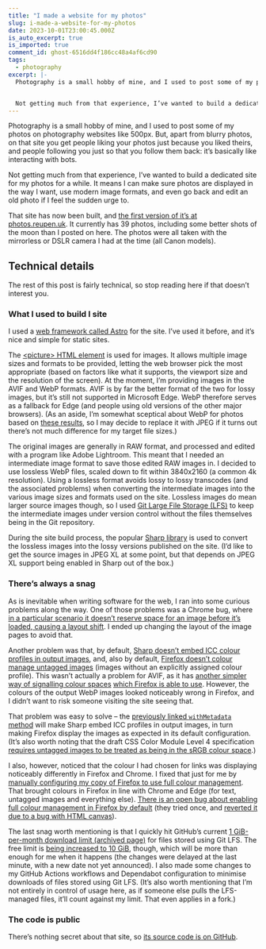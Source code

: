 ```yaml
---
title: "I made a website for my photos"
slug: i-made-a-website-for-my-photos
date: 2023-10-01T23:00:45.000Z
is_auto_excerpt: true
is_imported: true
comment_id: ghost-6516dd4f186cc48a4af6cd90
tags:
  - photography
excerpt: |-
  Photography is a small hobby of mine, and I used to post some of my photos on photography websites like 500px. But, apart from blurry photos, on that site you get people liking your photos just because you liked theirs, and people following you just so that you follow them back: it’s basically like interacting with bots.


  Not getting much from that experience, I’ve wanted to build a dedicated site for my photos for a while. It means I can make sure photos are displayed in the way I want, use mo
---
```


Photography is a small hobby of mine, and I used to post some of my photos on
photography websites like 500px. But, apart from blurry photos, on that site you
get people liking your photos just because you liked theirs, and people
following you just so that you follow them back: it’s basically like interacting
with bots.

Not getting much from that experience, I’ve wanted to build a dedicated site for
my photos for a while. It means I can make sure photos are displayed in the way
I want, use modern image formats, and even go back and edit an old photo if I
feel the sudden urge to.

That site has now been built, and
[the first version of it’s at photos.reupen.uk](https://photos.reupen.uk). It
currently has 39 photos, including some better shots of the moon than I posted
on here. The photos were all taken with the mirrorless or DSLR camera I had at
the time (all Canon models).

## Technical details

The rest of this post is fairly technical, so stop reading here if that doesn’t
interest you.

### What I used to build I site

I used a [web framework called Astro](https://astro.build/) for the site. I’ve
used it before, and it’s nice and simple for static sites.

The
[\<picture> HTML element](https://developer.mozilla.org/en-US/docs/Web/HTML/Element/picture)
is used for images. It allows multiple image sizes and formats to be provided,
letting the web browser pick the most appropriate (based on factors like what it
supports, the viewport size and the resolution of the screen). At the moment,
I’m providing images in the AVIF and WebP formats. AVIF is by far the better
format of the two for lossy images, but it’s still not supported in Microsoft
Edge. WebP therefore serves as a fallback for Edge (and people using old
versions of the other major browsers). (As an aside, I’m somewhat sceptical
about WebP for photos based on
[these results](https://giannirosato.com/blog/post/image-comparison/), so I may
decide to replace it with JPEG if it turns out there’s not much difference for
my target file sizes.)

The original images are generally in RAW format, and processed and edited with a
program like Adobe Lightroom. This meant that I needed an intermediate image
format to save those edited RAW images in. I decided to use lossless WebP files,
scaled down to fit within 3840x2160 (a common 4k resolution). Using a lossless
format avoids lossy to lossy transcodes (and the associated problems) when
converting the intermediate images into the various image sizes and formats used
on the site. Lossless images do mean larger source images though, so I used
[Git Large File Storage (LFS)](https://git-lfs.com/) to keep the intermediate
images under version control without the files themselves being in the Git
repository.

During the site build process, the popular
[Sharp library](https://sharp.pixelplumbing.com/) is used to convert the
lossless images into the lossy versions published on the site. (I’d like to get
the source images in JPEG XL at some point, but that depends on JPEG XL support
being enabled in Sharp out of the box.)

### There’s always a snag

As is inevitable when writing software for the web, I ran into some curious
problems along the way. One of those problems was a Chrome bug, where
[in a particular scenario it doesn’t reserve space for an image before it’s loaded, causing a layout shift](https://bugs.chromium.org/p/chromium/issues/detail?id=1185603).
I ended up changing the layout of the image pages to avoid that.

Another problem was that, by default,
[Sharp doesn’t embed ICC colour profiles in output images](https://sharp.pixelplumbing.com/api-output#withmetadata),
and, also by default,
[Firefox doesn’t colour manage untagged images](https://bugzilla.mozilla.org/show_bug.cgi?id=553599)
(images without an explicitly assigned colour profile). This wasn’t actually a
problem for AVIF, as it has
[another simpler way of signalling colour spaces](https://github.com/AOMediaCodec/libavif/wiki/CICP)
[which Firefox is able to use](https://bugzilla.mozilla.org/show_bug.cgi?id=1634741#c0).
However, the colours of the output WebP images looked noticeably wrong in
Firefox, and I didn’t want to risk someone visiting the site seeing that.

That problem was easy to solve – the
[previously linked `withMetadata` method](https://sharp.pixelplumbing.com/api-output#withmetadata)
will make Sharp embed ICC profiles in output images, in turn making Firefox
display the images as expected in its default configuration. (It’s also worth
noting that the draft CSS Color Module Level 4 specification
[requires untagged images to be treated as being in the sRGB colour space](https://www.w3.org/TR/css-color-4/#untagged).)

I also, however, noticed that the colour I had chosen for links was displaying
noticeably differently in Firefox and Chrome. I fixed that just for me by
[manually configuring my copy of Firefox to use full colour management](http://kb.mozillazine.org/Gfx.color_management.mode).
That brought colours in Firefox in line with Chrome and Edge (for text, untagged
images and everything else).
[There is an open bug about enabling full colour management in Firefox by default](https://bugzilla.mozilla.org/show_bug.cgi?id=455077)
(they tried once, and
[reverted it due to a bug with HTML canvas](https://bugzilla.mozilla.org/show_bug.cgi?id=1639574)).

The last snag worth mentioning is that I quickly hit GitHub’s current
[1 GiB-per-month download limit (archived page)](https://archive.ph/mgmfu) for
files stored using Git LFS. The free limit is
[being increased to 10 GiB](https://github.com/orgs/community/discussions/61362),
though, which will be more than enough for me when it happens (the changes were
delayed at the last minute, with a new date not yet announced). I also made some
changes to my GitHub Actions workflows and Dependabot configuration to minimise
downloads of files stored using Git LFS. (It’s also worth mentioning that I’m
not entirely in control of usage here, as if someone else pulls the LFS-managed
files, it’ll count against my limit. That even applies in a fork.)

### The code is public

There’s nothing secret about that site, so
[its source code is on GitHub](https://github.com/reupen/photos.reupen.uk).

